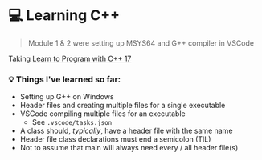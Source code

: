# 💻 Learning C++

> Module 1 & 2 were setting up MSYS64 and G++ compiler in VSCode

Taking [Learn to Program with C++ 17](https://www.pluralsight.com/courses/learn-program-cplusplus)

### 💡 Things I've learned so far:
* Setting up G++ on Windows
* Header files and creating multiple files for a single executable
* VSCode compiling multiple files for an executable
  * See `.vscode/tasks.json`
* A class should, _typically_, have a header file with the same name
* Header file class declarations must end a semicolon (TIL)
* Not to assume that main will always need every / all header file(s)